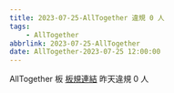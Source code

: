 ```yaml
---
title: 2023-07-25-AllTogether 違規 0 人
tags:
    - AllTogether
abbrlink: 2023-07-25-AllTogether
date: AllTogether-2023-07-25 12:00:00
---
```

AllTogether 板 [板規連結](https://www.ptt.cc/bbs/AllTogether/M.1643211430.A.5FB.html)
昨天違規 0 人
